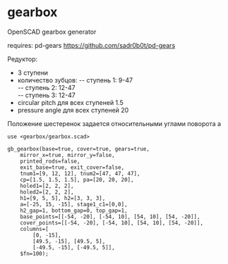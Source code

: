 # gearbox
OpenSCAD gearbox generator

requires: pd-gears
https://github.com/sadr0b0t/pd-gears

Редуктор:
- 3 ступени
- количество зубцов:
-- ступень 1: 9-47  
-- ступень 2: 12-47  
-- ступень 3: 12-47  
- circular pitch для всех ступеней 1.5
- pressure angle для всех ступеней 20

Положение шестеренок задается относительными углами поворота a

~~~scad
use <gearbox/gearbox.scad>

gb_gearbox(base=true, cover=true, gears=true,
    mirror_x=true, mirror_y=false,
    printed_rods=false,
    exit_base=true, exit_cover=false,
    tnum1=[9, 12, 12], tnum2=[47, 47, 47],
    cp=[1.5, 1.5, 1.5], pa=[20, 20, 20],
    holed1=[2, 2, 2],
    holed2=[2, 2, 2],
    h1=[9, 5, 5], h2=[3, 3, 3],
    a=[-25, 15, -15], stage1_c1=[0,0],
    h2_gap=1, bottom_gap=0, top_gap=1,
    base_points=[[-54, -20], [-54, 10], [54, 10], [54, -20]],
    cover_points=[[-54, -20], [-54, 10], [54, 10], [54, -20]],
    columns=[
        [0, -15],
        [49.5, -15], [49.5, 5],
        [-49.5, -15], [-49.5, 5]],
    $fn=100);
~~~

